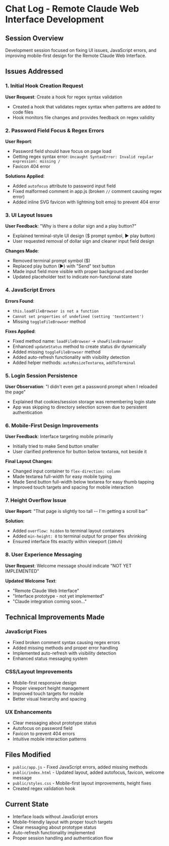 # Chat Log - Remote Claude Web Interface Development

## Session Overview
Development session focused on fixing UI issues, JavaScript errors, and improving mobile-first design for the Remote Claude Web Interface.

## Issues Addressed

### 1. Initial Hook Creation Request
**User Request**: Create a hook for regex syntax validation
- Created a hook that validates regex syntax when patterns are added to code files
- Hook monitors file changes and provides feedback on regex validity

### 2. Password Field Focus & Regex Errors
**User Report**: 
- Password field should have focus on page load
- Getting regex syntax error: `Uncaught SyntaxError: Invalid regular expression: missing /`
- Favicon 404 error

**Solutions Applied**:
- Added `autofocus` attribute to password input field
- Fixed malformed comment in app.js (broken `//` comment causing regex error)
- Added inline SVG favicon with lightning bolt emoji to prevent 404 error

### 3. UI Layout Issues
**User Feedback**: "Why is there a dollar sign and a play button?"
- Explained terminal-style UI design ($ prompt symbol, ▶ play button)
- User requested removal of dollar sign and cleaner input field design

**Changes Made**:
- Removed terminal prompt symbol ($)
- Replaced play button (▶) with "Send" text button
- Made input field more visible with proper background and border
- Updated placeholder text to indicate non-functional state

### 4. JavaScript Errors
**Errors Found**:
- `this.loadFileBrowser is not a function`
- `Cannot set properties of undefined (setting 'textContent')`
- Missing `toggleFileBrowser` method

**Fixes Applied**:
- Fixed method name: `loadFileBrowser` → `showFilesBrowser`
- Enhanced `updateStatus` method to create status div dynamically
- Added missing `toggleFileBrowser` method
- Added auto-refresh functionality with visibility detection
- Added helper methods: `autoResizeTextarea`, `addToTerminal`

### 5. Login Session Persistence
**User Observation**: "I didn't even get a password prompt when I reloaded the page"
- Explained that cookies/session storage was remembering login state
- App was skipping to directory selection screen due to persistent authentication

### 6. Mobile-First Design Improvements
**User Feedback**: Interface targeting mobile primarily
- Initially tried to make Send button smaller
- User clarified preference for button below textarea, not beside it

**Final Layout Changes**:
- Changed input container to `flex-direction: column`
- Made textarea full-width for easy mobile typing
- Made Send button full-width below textarea for easy thumb tapping
- Improved touch targets and spacing for mobile interaction

### 7. Height Overflow Issue
**User Report**: "That page is slightly too tall -- I'm getting a scroll bar"

**Solution**:
- Added `overflow: hidden` to terminal layout containers
- Added `min-height: 0` to terminal output for proper flex shrinking
- Ensured interface fits exactly within viewport (`100vh`)

### 8. User Experience Messaging
**User Request**: Welcome message should indicate "NOT YET IMPLEMENTED"

**Updated Welcome Text**:
- "Remote Claude Web Interface"
- "Interface prototype - not yet implemented"
- "Claude integration coming soon..."

## Technical Improvements Made

### JavaScript Fixes
- Fixed broken comment syntax causing regex errors
- Added missing methods and proper error handling
- Implemented auto-refresh with visibility detection
- Enhanced status messaging system

### CSS/Layout Improvements
- Mobile-first responsive design
- Proper viewport height management
- Improved touch targets for mobile
- Better visual hierarchy and spacing

### UX Enhancements
- Clear messaging about prototype status
- Autofocus on password field
- Favicon to prevent 404 errors
- Intuitive mobile interaction patterns

## Files Modified
- `public/app.js` - Fixed JavaScript errors, added missing methods
- `public/index.html` - Updated layout, added autofocus, favicon, welcome message
- `public/styles.css` - Mobile-first layout improvements, height fixes
- Created regex validation hook

## Current State
- Interface loads without JavaScript errors
- Mobile-friendly layout with proper touch targets
- Clear messaging about prototype status
- Auto-refresh functionality implemented
- Proper session handling and authentication flow